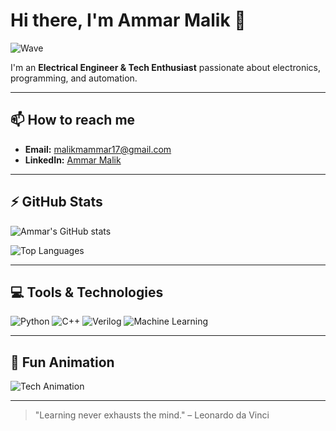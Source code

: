 # Hi there, I'm Ammar Malik 👋

![Wave](https://media.giphy.com/media/hvRJCLFzcasrR4ia7z/giphy.gif)

I'm an **Electrical Engineer & Tech Enthusiast** passionate about electronics, programming, and automation.

---

## 📫 How to reach me

- **Email:** [malikmammar17@gmail.com](mailto:malikmammar17@gmail.com)  
- **LinkedIn:** [Ammar Malik](https://www.linkedin.com/in/ammarmalik-electrical-engineer)

---

## ⚡ GitHub Stats

![Ammar's GitHub stats](https://github-readme-stats.vercel.app/api?username=ammarmalik17&show_icons=true&theme=radical)

![Top Languages](https://github-readme-stats.vercel.app/api/top-langs/?username=ammarmalik17&layout=compact&theme=radical)

---

## 💻 Tools & Technologies

![Python](https://img.shields.io/badge/Python-3776AB?style=for-the-badge&logo=python&logoColor=white)
![C++](https://img.shields.io/badge/C++-00599C?style=for-the-badge&logo=c%2B%2B&logoColor=white)
![Verilog](https://img.shields.io/badge/Verilog-FF0000?style=for-the-badge&logo=verilog&logoColor=white)
![Machine Learning](https://img.shields.io/badge/Machine%20Learning-F7931E?style=for-the-badge&logo=tensorflow&logoColor=white)

---

## 🌱 Fun Animation

![Tech Animation](https://media.giphy.com/media/l0HlBO7eyXzSZkJri/giphy.gif)

---

> "Learning never exhausts the mind." – Leonardo da Vinci
